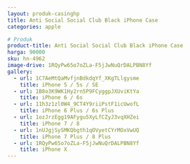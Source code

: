 ```yaml
---
layout: produk-casinghp
title: Anti Social Social Club Black iPhone Case
categories: apple

# Produk
product-title: Anti Social Social Club Black iPhone Case
harga: 90000
sku: hn-4962
image-drive: 1RQyPw65o7oZLa-F5jJwNuQrDALPBN8Yf
gallery:
  - url: 1C7AeMtQaMvfjnBdkdqYf_XKgTLlgysme
    title: iPhone 5 / 5s / SE
  - url: 1B8o3K9WK1Hy2rn5P9FCyggpJXUviKtYa
    title: iPhone 6 / 6s
  - url: 11h3z1zl0W4_9CT4Y9riiPstF1icUwofL
    title: iPhone 6 Plus / 6s Plus
  - url: 1ozJrzEgg19AFygu5XyLfCZyJ3vqXHZei
    title: iPhone 7 / 8
  - url: 1nUJgjSySMKQbgth1qOVyetCYrMOxVwUQ
    title: iPhone 7 Plus / 8 Plus
  - url: 1RQyPw65o7oZLa-F5jJwNuQrDALPBN8Yf
    title: iPhone X
---
```

